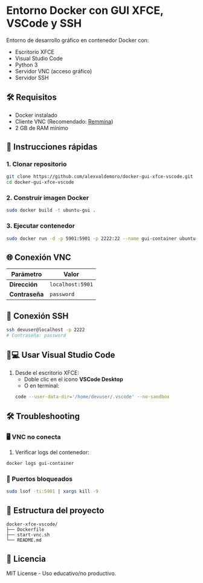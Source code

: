 # Entorno Docker con GUI XFCE, VSCode y SSH

Entorno de desarrollo gráfico en contenedor Docker con:
- Escritorio XFCE
- Visual Studio Code
- Python 3
- Servidor VNC (acceso gráfico)
- Servidor SSH

## 🛠 Requisitos
- Docker instalado
- Cliente VNC (Recomendado: [Remmina](https://remmina.org/))
- 2 GB de RAM mínimo

## 🚀 Instrucciones rápidas

### 1. Clonar repositorio
```bash
git clone https://github.com/alexvaldemoro/docker-gui-xfce-vscode.git
cd docker-gui-xfce-vscode
```

### 2. Construir imagen Docker
```bash
sudo docker build -t ubuntu-gui .
```

### 3. Ejecutar contenedor
```bash
sudo docker run -d -p 5901:5901 -p 2222:22 --name gui-container ubuntu-gui
```

## 🌐 Conexión VNC
| Parámetro       | Valor           |
|-----------------|-----------------|
| **Dirección**   | `localhost:5901`|
| **Contraseña**  | `password`      |

## 🔑 Conexión SSH
```bash
ssh devuser@localhost -p 2222
# Contraseña: password
```

## 👨💻 Usar Visual Studio Code
1. Desde el escritorio XFCE:
   - Doble clic en el icono **VSCode Desktop**
   - O en terminal:
   ```bash
   code --user-data-dir='/home/devuser/.vscode' --no-sandbox
   ```

## 🛠 Troubleshooting

### 🖥 VNC no conecta
1. Verificar logs del contenedor:
```bash
docker logs gui-container
```

### 🔌 Puertos bloqueados
```bash
sudo lsof -ti:5901 | xargs kill -9
```

## 📂 Estructura del proyecto
```
docker-xfce-vscode/
├── Dockerfile
├── start-vnc.sh
└── README.md
```

## 📜 Licencia
MIT License - Uso educativo/no productivo.

